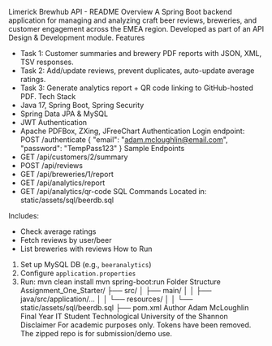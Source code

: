 Limerick Brewhub API - README
Overview
A Spring Boot backend application for managing and analyzing craft beer reviews, breweries, and customer engagement across the EMEA region. Developed as part of an API Design & Development module.
Features
- Task 1: Customer summaries and brewery PDF reports with JSON, XML, TSV responses.
- Task 2: Add/update reviews, prevent duplicates, auto-update average ratings.
- Task 3: Generate analytics report + QR code linking to GitHub-hosted PDF.
Tech Stack
- Java 17, Spring Boot, Spring Security
- Spring Data JPA & MySQL
- JWT Authentication
- Apache PDFBox, ZXing, JFreeChart
Authentication
Login endpoint:
POST /authenticate
{
  "email": "adam.mcloughlin@email.com",
  "password": "TempPass123"
}
Sample Endpoints
- GET /api/customers/2/summary
- POST /api/reviews
- GET /api/breweries/1/report
- GET /api/analytics/report
- GET /api/analytics/qr-code
SQL Commands
Located in: static/assets/sql/beerdb.sql

Includes:
- Check average ratings
- Fetch reviews by user/beer
- List breweries with reviews
How to Run
1. Set up MySQL DB (e.g., `beeranalytics`)
2. Configure `application.properties`
3. Run:
   mvn clean install
   mvn spring-boot:run
Folder Structure
Assignment_One_Starter/
├── src/
│   ├── main/
│   │   ├── java/src/application/...
│   │   └── resources/
│   │       └── static/assets/sql/beerdb.sql
├── pom.xml
Author
Adam McLoughlin
Final Year IT Student
Technological University of the Shannon
Disclaimer
For academic purposes only. Tokens have been removed. The zipped repo is for submission/demo use.

